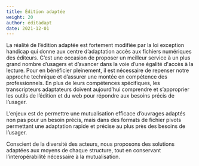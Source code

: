 ```yaml
---
title: Édition adaptée
weight: 20
author: éditadapt
date: 2021-12-01
---
```



La réalité de l’édition adaptée est fortement modifiée par la loi exception handicap qui donne aux centre d’adaptation accès aux fichiers numériques des éditeurs. C’est une occasion de proposer un meilleur service à un plus grand nombre d’usagers et d’avancer dans la voie d’une égalité d'accès à la lecture. Pour en bénéficier pleinement, il est nécessaire de repenser notre approche technique et d’assurer une montée en compétence des professionnels. En plus de leurs compétences spécifiques, les transcripteurs adaptateurs doivent aujourd’hui comprendre et s’approprier les outils de l’édition et du web pour répondre aux besoins précis de l’usager. 

L’enjeux est de permettre une mutualisation efficace d’ouvrages adaptés non pas pour un besoin précis, mais dans des formats de fichier pivots permettant une adaptation rapide et précise au plus près des besoins de l’usager. 

Conscient de la diversité des acteurs, nous proposons des solutions adaptées aux moyens de chaque structure, tout en conservant l’interopérabilité nécessaire à la mutualisation.